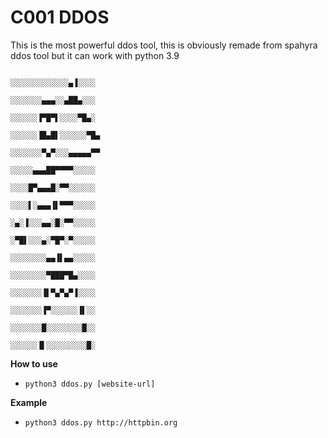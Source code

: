 # C001 DDOS

This is the most powerful ddos tool, this is obviously remade from spahyra ddos tool but it can work with python 3.9

                                                                    ░░░░░░░░░░░░░▄▐░░░░ 
                                                                    ░░░░░░░▄▄▄░░▄██▄░░░
                                                                    ░░░░░░▐▀█▀▌░░░░▀█▄░
                                                                    ░░░░░░▐█▄█▌░░░░░░▀█▄
                                                                    ░░░░░░░▀▄▀░░░▄▄▄▄▄▀▀
                                                                    ░░░░░▄▄▄██▀▀▀▀░░░░░
                                                                    ░░░░█▀▄▄▄█░▀▀░░░░░░
                                                                    ░░░░▌░▄▄▄▐▌▀▀▀░░░░░
                                                                    ░▄░▐░░░▄▄░█░▀▀░░░░░
                                                                    ░▀█▌░░░▄░▀█▀░▀░░░░░
                                                                    ░░░░░░░░▄▄▐▌▄▄░░░░░
                                                                    ░░░░░░░░▀███▀█▄░░░░
                                                                    ░░░░░░░▐▌▀▄▀▄▀▐░░░░
                                                                    ░░░░░░░▐▀░░░░░░▐▌░░
                                                                    ░░░░░░░█░░░░░░░░█░░
                                                                    ░░░░░░▐▌░░░░░░░░░█░


**How to use**

* `python3 ddos.py [website-url]`

**Example**

* `python3 ddos.py http://httpbin.org`
